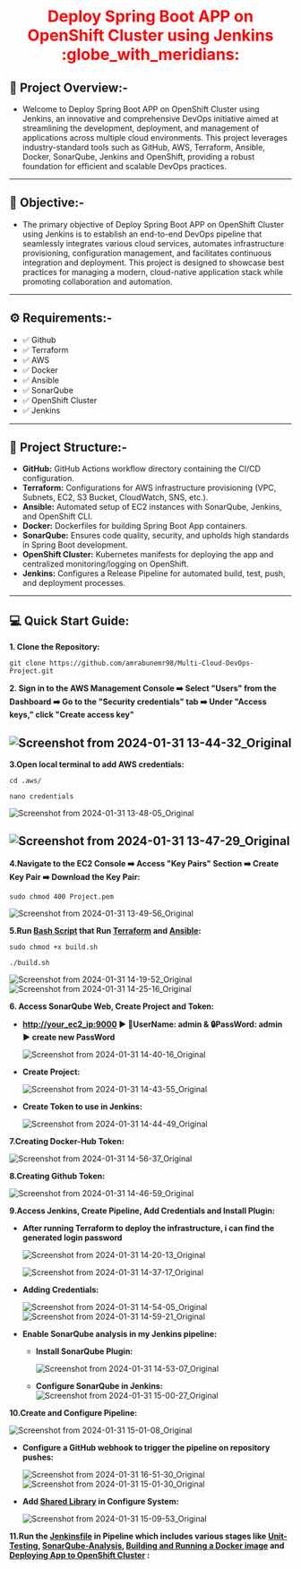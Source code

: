 <div align="center">
  <h1 style="color: red;"> Deploy Spring Boot APP on OpenShift Cluster using Jenkins :globe_with_meridians:</h1>
</div>

## :dizzy: Project Overview:-
- Welcome to Deploy Spring Boot APP on OpenShift Cluster using Jenkins, an innovative and comprehensive DevOps initiative aimed at streamlining the development, deployment, and management of applications across multiple cloud environments. This project leverages industry-standard tools such as GitHub, AWS, Terraform, Ansible, Docker, SonarQube, Jenkins and OpenShift, providing a robust foundation for efficient and scalable DevOps practices.
***
## 🚀 Objective:-

- The primary objective of Deploy Spring Boot APP on OpenShift Cluster using Jenkins is to establish an end-to-end DevOps pipeline that seamlessly integrates various cloud services, automates infrastructure provisioning, configuration management, and facilitates continuous integration and deployment. This project is designed to showcase best practices for managing a modern, cloud-native application stack while promoting collaboration and automation.
***

## :gear: Requirements:-
- :white_check_mark: Github
- :white_check_mark: Terraform
- :white_check_mark: AWS
- :white_check_mark: Docker 
- :white_check_mark: Ansible
- :white_check_mark: SonarQube
- :white_check_mark: OpenShift Cluster
- :white_check_mark: Jenkins
***

## :scroll: Project Structure:-
- **GitHub:** GitHub Actions workflow directory containing the CI/CD configuration.
- **Terraform:** Configurations for AWS infrastructure provisioning (VPC, Subnets, EC2, S3 Bucket, CloudWatch, SNS, etc.).
- **Ansible:** Automated setup of EC2 instances with SonarQube, Jenkins, and OpenShift CLI.
- **Docker:** Dockerfiles for building Spring Boot App containers.
- **SonarQube:** Ensures code quality, security, and upholds high standards in Spring Boot development.
- **OpenShift Cluster:** Kubernetes manifests for deploying the app and centralized monitoring/logging on OpenShift.
- **Jenkins:** Configures a Release Pipeline for automated build, test, push, and deployment processes.
***
## :computer: Quick Start Guide:
**1. Clone the Repository:**
```
git clone https://github.com/amrabunemr98/Multi-Cloud-DevOps-Project.git
```
**2. Sign in to the AWS Management Console :arrow_right: Select "Users" from the Dashboard :arrow_right: Go to the "Security credentials" tab :arrow_right: Under "Access keys," click "Create access key"**

![Screenshot from 2024-01-31 13-44-32_Original](https://github.com/amrabunemr98/Multi-Cloud-DevOps-Project/assets/128842547/bd72cfa7-07a4-4829-8cd4-392d39dd90d3)
------------------------------------------------
**3.Open local terminal to add AWS credentials:**
```
cd .aws/
```
```
nano credentials
```

![Screenshot from 2024-01-31 13-48-05_Original](https://github.com/amrabunemr98/Multi-Cloud-DevOps-Project/assets/128842547/ea2869a7-9939-47dd-ab20-4dbab61bea94)

![Screenshot from 2024-01-31 13-47-29_Original](https://github.com/amrabunemr98/Multi-Cloud-DevOps-Project/assets/128842547/b52e5515-2ae8-47f0-b787-a4f3d56fab14)
------------------------------------------------------------------------

**4.Navigate to the EC2 Console :arrow_right: Access "Key Pairs" Section :arrow_right: Create Key Pair :arrow_right: Download the Key Pair:**
```
sudo chmod 400 Project.pem
```
![Screenshot from 2024-01-31 13-49-56_Original](https://github.com/amrabunemr98/Multi-Cloud-DevOps-Project/assets/128842547/cdf4d3a3-703e-4685-a2a7-3ab38ed43be5)


**5.Run [Bash Script](https://github.com/amrabunemr98/Multi-Cloud-DevOps-Project/blob/main/Build.sh) that Run [Terraform](https://github.com/amrabunemr98/Multi-Cloud-DevOps-Project/tree/main/Terraform) and [Ansible](https://github.com/amrabunemr98/Multi-Cloud-DevOps-Project/tree/main/Ansible):**
```
sudo chmod +x build.sh
```
```
./build.sh
```
 ![Screenshot from 2024-01-31 14-19-52_Original](https://github.com/amrabunemr98/Multi-Cloud-DevOps-Project/assets/128842547/452f7ee4-5ebe-414a-b94d-29c39bae0e96)
 ![Screenshot from 2024-01-31 14-25-16_Original](https://github.com/amrabunemr98/Multi-Cloud-DevOps-Project/assets/128842547/a2b3cb3f-4167-454e-9873-d823ad51db70)

 **6. Access SonarQube Web, Create Project and Token:**
 
  - **[http://your_ec2_ip:9000](http://your_ec2_ip:9000) ▶️ 👤UserName: admin  & 🔒PassWord: admin ▶️ create new PassWord**
 
    ![Screenshot from 2024-01-31 14-40-16_Original](https://github.com/amrabunemr98/Multi-Cloud-DevOps-Project/assets/128842547/65065f8c-ab6a-4916-944a-696340d7b227)

  - **Create Project:**

    ![Screenshot from 2024-01-31 14-43-55_Original](https://github.com/amrabunemr98/Multi-Cloud-DevOps-Project/assets/128842547/180202da-50d5-4e4e-8c7d-89090d5d9f66)

  - **Create Token to use in Jenkins:**

    ![Screenshot from 2024-01-31 14-44-49_Original](https://github.com/amrabunemr98/Multi-Cloud-DevOps-Project/assets/128842547/e36e580d-2662-4441-ae58-79e13ae4870f)

**7.Creating Docker-Hub Token:**

![Screenshot from 2024-01-31 14-56-37_Original](https://github.com/amrabunemr98/Multi-Cloud-DevOps-Project/assets/128842547/2cde350f-93c5-44b1-ab24-61f8c843aa4c)

**8.Creating Github Token:**

![Screenshot from 2024-01-31 14-46-59_Original](https://github.com/amrabunemr98/Multi-Cloud-DevOps-Project/assets/128842547/5112996c-1e49-413b-b217-294dc9f76210)

**9.Access Jenkins, Create Pipeline, Add Credentials and Install Plugin:**

  - **After running Terraform to deploy the infrastructure, i can find the generated login password**

    ![Screenshot from 2024-01-31 14-20-13_Original](https://github.com/amrabunemr98/Multi-Cloud-DevOps-Project/assets/128842547/e1a78768-5aca-4139-bfab-496bc2970fe0)

    ![Screenshot from 2024-01-31 14-37-17_Original](https://github.com/amrabunemr98/Multi-Cloud-DevOps-Project/assets/128842547/5a8dda2a-3575-41e7-8ccf-f227b825e2d1)

  - **Adding Credentials:**
    
    ![Screenshot from 2024-01-31 14-54-05_Original](https://github.com/amrabunemr98/Multi-Cloud-DevOps-Project/assets/128842547/9171826c-4ac6-41e3-9704-609212c2a2fe)
    ![Screenshot from 2024-01-31 14-59-21_Original](https://github.com/amrabunemr98/Multi-Cloud-DevOps-Project/assets/128842547/7713987e-aa72-4c60-8021-6f009cda42bd)

  - **Enable SonarQube analysis in my Jenkins pipeline:**
    - **Install SonarQube Plugin:** 

      ![Screenshot from 2024-01-31 14-53-07_Original](https://github.com/amrabunemr98/Multi-Cloud-DevOps-Project/assets/128842547/8e9755e0-7e29-4e53-8d01-b8eddd9363a3)

    - **Configure SonarQube in Jenkins:**
      ![Screenshot from 2024-01-31 15-00-27_Original](https://github.com/amrabunemr98/Multi-Cloud-DevOps-Project/assets/128842547/cf4ada7a-dc90-4244-b376-72879f83de94)

**10.Create and Configure Pipeline:**    

![Screenshot from 2024-01-31 15-01-08_Original](https://github.com/amrabunemr98/Multi-Cloud-DevOps-Project/assets/128842547/44ef6eca-d9ca-4688-b0a3-ebeb7ce5acff)

-  **Configure a GitHub webhook to trigger the pipeline on repository pushes:**

   ![Screenshot from 2024-01-31 16-51-30_Original](https://github.com/amrabunemr98/Multi-Cloud-DevOps-Project/assets/128842547/3baa9280-d704-4fde-8682-ebe1472eb21b)
   ![Screenshot from 2024-01-31 15-01-30_Original](https://github.com/amrabunemr98/Multi-Cloud-DevOps-Project/assets/128842547/fd2840ba-fbc7-4680-95b3-c404df377d08)

- **Add [Shared Library](https://github.com/amrabunemr98/Multi-Cloud-DevOps-Project/tree/main/vars) in Configure System:**

  ![Screenshot from 2024-01-31 15-09-53_Original](https://github.com/amrabunemr98/Multi-Cloud-DevOps-Project/assets/128842547/770fd971-ef2b-4937-a557-44eeca510ff1)

**11.Run the [Jenkinsfile](https://github.com/amrabunemr98/Multi-Cloud-DevOps-Project/blob/main/Jenkinsfile) in Pipeline which includes various stages like [Unit-Testing](https://github.com/amrabunemr98/Multi-Cloud-DevOps-Project/blob/main/vars/BuildUnittest.groovy), [SonarQube-Analysis](https://github.com/amrabunemr98/Multi-Cloud-DevOps-Project/blob/main/vars/SonarQube.groovy), [Building and Running a Docker image](https://github.com/amrabunemr98/Multi-Cloud-DevOps-Project/blob/main/vars/BuildPushApp.groovy) and [Deploying App to OpenShift Cluster](https://github.com/amrabunemr98/Multi-Cloud-DevOps-Project/blob/main/vars/DeployOpenShift.groovy) :**


   





















 









